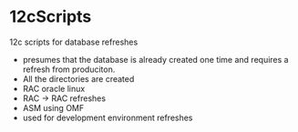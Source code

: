 # 12cScripts
12c scripts for database refreshes
- presumes that the database is already created one time and requires a refresh from produciton.
- All the directories are created
- RAC oracle linux
- RAC -> RAC refreshes
- ASM using OMF
- used for development environment refreshes
